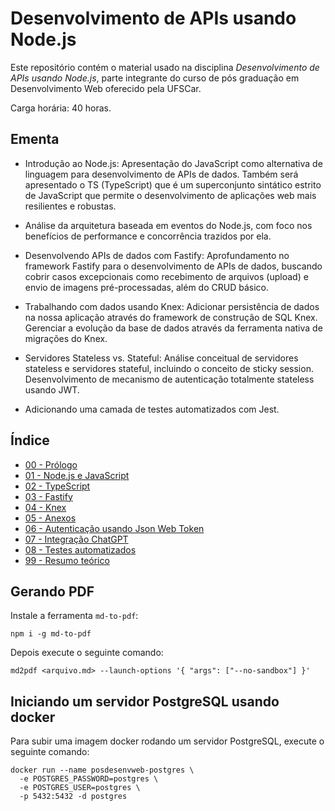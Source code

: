 # Desenvolvimento de APIs usando Node.js

Este repositório contém o material usado na disciplina _Desenvolvimento de APIs usando Node.js_, parte integrante do curso de pós graduação em Desenvolvimento Web oferecido pela UFSCar.

Carga horária: 40 horas.

## Ementa

* Introdução ao Node.js: Apresentação do JavaScript como alternativa de linguagem para desenvolvimento de APIs de dados. Também será apresentado o TS (TypeScript) que é um superconjunto sintático estrito de JavaScript que permite o desenvolvimento de aplicações web mais resilientes e robustas.

* Análise da arquitetura baseada em eventos do Node.js, com foco nos benefícios de performance e concorrência trazidos por ela.

* Desenvolvendo APIs de dados com Fastify: Aprofundamento no framework Fastify para o desenvolvimento de APIs de dados, buscando cobrir casos excepcionais como recebimento de arquivos (upload) e envio de imagens pré-processadas, além do CRUD básico.

* Trabalhando com dados usando Knex: Adicionar persistência de dados na nossa aplicação através do framework de construção de SQL Knex. Gerenciar a evolução da base de dados através da ferramenta nativa de migrações do Knex.

* Servidores Stateless vs. Stateful: Análise conceitual de servidores stateless e servidores stateful, incluindo o conceito de sticky session. Desenvolvimento de mecanismo de autenticação totalmente stateless usando JWT.

* Adicionando uma camada de testes automatizados com Jest.

## Índice

* [00 - Prólogo](00_Prologo/README.md)
* [01 - Node.js e JavaScript](01_Nodejs_e_JavaScript/README.md)
* [02 - TypeScript](02_TypeScript/README.md)
* [03 - Fastify](03_Fastify/README.md)
* [04 - Knex](04_Knex/README.md)
* [05 - Anexos](05_Anexos/README.md)
* [06 - Autenticação usando Json Web Token](06_Autenticacao_JWT/README.md)
* [07 - Integração ChatGPT](07_Integracao_ChatGPT/README.md)
* [08 - Testes automatizados](08_Testes_automatizados/README.md)
* [99 - Resumo teórico](99_Resumo_teorico/README.md)

## Gerando PDF

Instale a ferramenta `md-to-pdf`:

```
npm i -g md-to-pdf
```

Depois execute o seguinte comando:

```
md2pdf <arquivo.md> --launch-options '{ "args": ["--no-sandbox"] }'
```

## Iniciando um servidor PostgreSQL usando docker

Para subir uma imagem docker rodando um servidor PostgreSQL, execute o seguinte comando:

```
docker run --name posdesenvweb-postgres \
  -e POSTGRES_PASSWORD=postgres \
  -e POSTGRES_USER=postgres \
  -p 5432:5432 -d postgres
```
